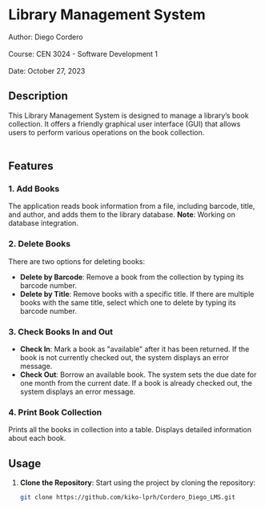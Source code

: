 # Library Management System

Author: Diego Cordero<br><br>
Course: CEN 3024 - Software Development 1<br><br>
Date: October 27, 2023

## Description

This Library Management System is designed to manage a library’s book collection. It offers a friendly graphical user interface (GUI) that allows users to perform various operations on the book collection. <br><br>

## Features

### 1. Add Books

The application reads book information from a file, including barcode, title, and author, and adds them to the library database.
**Note**: Working on database integration.


### 2. Delete Books

There are two options for deleting books:
- **Delete by Barcode**: Remove a book from the collection by typing its barcode number.
- **Delete by Title**: Remove books with a specific title. If there are multiple books with the same title, select which one to delete by typing its barcode number.

### 3. Check Books In and Out

- **Check In**: Mark a book as "available" after it has been returned. If the book is not currently checked out, the system displays an error message.
- **Check Out**: Borrow an available book. The system sets the due date for one month from the current date. If a book is already checked out, the system displays an error message.

### 4. Print Book Collection

Prints all the books in collection into a table. Displays detailed information about each book.

## Usage

1. **Clone the Repository**: Start using the project by cloning the repository:

   ```bash
   git clone https://github.com/kiko-lprh/Cordero_Diego_LMS.git
